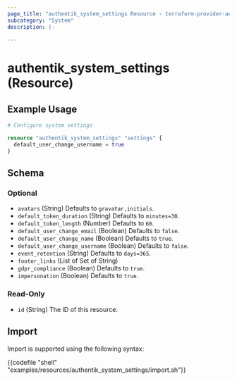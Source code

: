 ```yaml
---
page_title: "authentik_system_settings Resource - terraform-provider-authentik"
subcategory: "System"
description: |-
  
---
```


# authentik_system_settings (Resource)



## Example Usage

```terraform
# Configure system settings

resource "authentik_system_settings" "settings" {
  default_user_change_username = true
}
```

<!-- schema generated by tfplugindocs -->
## Schema

### Optional

- `avatars` (String) Defaults to `gravatar,initials`.
- `default_token_duration` (String) Defaults to `minutes=30`.
- `default_token_length` (Number) Defaults to `60`.
- `default_user_change_email` (Boolean) Defaults to `false`.
- `default_user_change_name` (Boolean) Defaults to `true`.
- `default_user_change_username` (Boolean) Defaults to `false`.
- `event_retention` (String) Defaults to `days=365`.
- `footer_links` (List of Set of String)
- `gdpr_compliance` (Boolean) Defaults to `true`.
- `impersonation` (Boolean) Defaults to `true`.

### Read-Only

- `id` (String) The ID of this resource.

## Import

Import is supported using the following syntax:

{{codefile "shell" "examples/resources/authentik_system_settings/import.sh"}}
